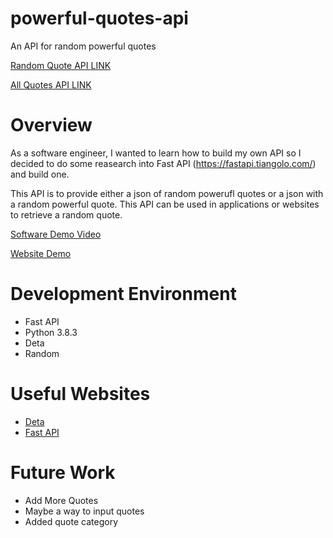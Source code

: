 # powerful-quotes-api
An API for random powerful quotes

[Random Quote API LINK](https://50wzgh.deta.dev/randomquote)

[All Quotes API LINK](https://50wzgh.deta.dev/quotes)

# Overview
As a software engineer, I wanted to learn how to build my own API so I decided to do some reasearch into Fast API (https://fastapi.tiangolo.com/) and build one.

This API is to provide either a json of random powerufl quotes or a json with a random powerful quote. This API can be used in applications or websites to retrieve a random quote.

[Software Demo Video](https://youtu.be/GUSVHsSA7RM)

[Website Demo](https://t-houssian-school.github.io/thoussian.github.io/lesson9/quotes.html)

# Development Environment
- Fast API
- Python 3.8.3
- Deta
- Random

# Useful Websites
* [Deta](https://docs.deta.sh/docs/micros/getting_started/)
* [Fast API](https://fastapi.tiangolo.com/)

# Future Work
* Add More Quotes
* Maybe a way to input quotes
* Added quote category
